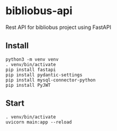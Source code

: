 # bibliobus-api
Rest API for bibliobus project using FastAPI

## Install
```
python3 -m venv venv
. venv/bin/activate
pip install fastapi
pip install pydantic-settings
pip install mysql-connector-python
pip install PyJWT
```

## Start
```
. venv/bin/activate
uvicorn main:app --reload
```